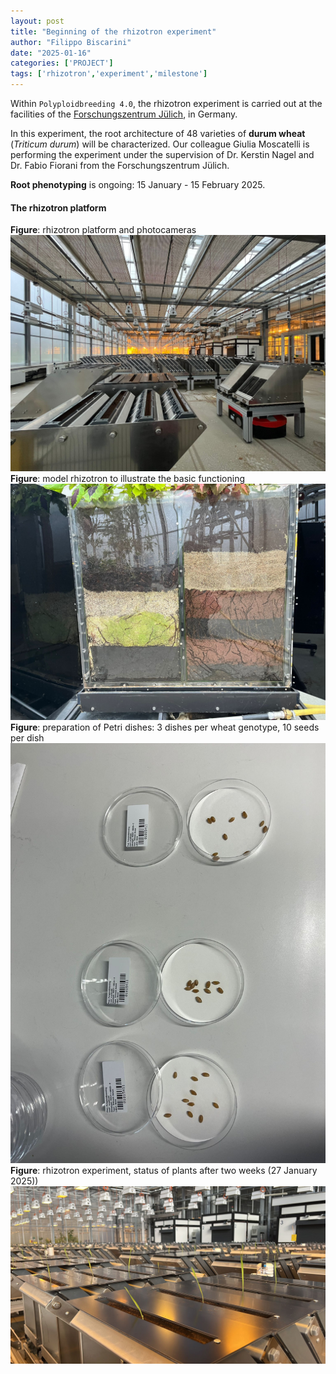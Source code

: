 ```yaml
---
layout: post
title: "Beginning of the rhizotron experiment"
author: "Filippo Biscarini"
date: "2025-01-16"
categories: ['PROJECT']
tags: ['rhizotron','experiment','milestone']
---
```


Within `Polyploidbreeding 4.0`, the rhizotron experiment is carried out at the facilities 
of the [Forschungszentrum Jülich](https://www.fz-juelich.de/de), in Germany. 

In this experiment, the root architecture of 48 varieties of **durum wheat** (*Triticum durum*) will be characterized.
Our colleague Giulia Moscatelli is performing the experiment under the supervision of 
Dr. Kerstin Nagel and Dr. Fabio Fiorani from the Forschungszentrum Jülich.

**Root phenotyping** is ongoing: 15 January - 15 February 2025.

#### The rhizotron platform
<div class="caption"><b>Figure</b>: rhizotron platform and photocameras</div>
<a href="/assets/img/posts/rhizotron_0.jpeg"><img src="/assets/img/posts/rhizotron_0.jpeg" alt="rhizotron"></a>

<div class="caption"><b>Figure</b>: model rhizotron to illustrate the basic functioning</div>
<a href="/assets/img/posts/rhizotron_1.jpeg"><img src="/assets/img/posts/rhizotron_1.jpeg" alit="mock rhizotron"></a>

<div class="caption"><b>Figure</b>: preparation of Petri dishes: 3 dishes per wheat genotype, 10 seeds per dish</div>
<a href="/assets/img/posts/petri_dish.jpeg"><img src="/assets/img/posts/petri_dish.jpeg" alit="petri dish"></a>

<div class="caption"><b>Figure</b>: rhizotron experiment, status of plants after two weeks (27 January 2025))</div>
<a href="/assets/img/posts/rhizotron_27_jan.jpeg"><img src="/assets/img/posts/rhizotron_27_jan.jpeg" alit="rhizotron experiment: 2nd week"></a>




